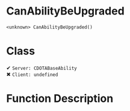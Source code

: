 # CanAbilityBeUpgraded
```
<unknown> CanAbilityBeUpgraded()
```
# Class
✔ `Server: CDOTABaseAbility`  
✖ `Client: undefined`  

# Function Description

